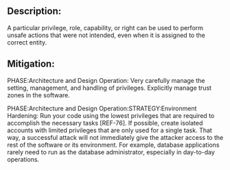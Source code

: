 ## Description:

A particular privilege, role, capability, or right can be used to perform unsafe actions that were not intended, even when it is assigned to the correct entity.



## Mitigation:


PHASE:Architecture and Design Operation:
Very carefully manage the setting, management, and handling of privileges. Explicitly manage trust zones in the software.

PHASE:Architecture and Design Operation:STRATEGY:Environment Hardening:
Run your code using the lowest privileges that are required to accomplish the necessary tasks [REF-76]. If possible, create isolated accounts with limited privileges that are only used for a single task. That way, a successful attack will not immediately give the attacker access to the rest of the software or its environment. For example, database applications rarely need to run as the database administrator, especially in day-to-day operations.

